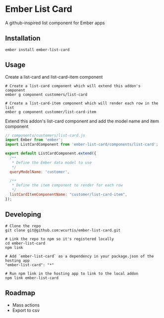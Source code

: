 # Ember List Card

A github-inspired list component for Ember apps

## Installation

```
ember install ember-list-card
```

## Usage

Create a list-card and list-card-item component
```
# Create a list-card component which will extend this addon's component
ember g component customers/list-card

# Create a list-card-item component which will render each row in the list
ember g component customer/list-card-item
```

Extend this addon's list-card component and add the model name and item component
```javascript
// components/customers/list-card.js
import Ember from 'ember';
import ListCardComponent from 'ember-list-card/components/list-card';

export default ListCardComponent.extend({
  /**
   * Define the Ember data model to use
   */
  queryModelName: 'customer',

  /**
   * Define the item component to render for each row
   */
  listCardItemComponentName: "customer/list-card-item",
});
```

## Developing

```
# Clone the repo
git clone git@github.com:wcurtis/ember-list-card.git

# Link the repo to npm so it's registered locally
cd ember-list-card
npm link

# Add `ember-list-card` as a dependency in your package.json of the hosting app
"ember-list-card": "*"

# Run npm link in the hosting app to link to the local addon
npm link ember-list-card
```

## Roadmap
- Mass actions
- Export to csv
